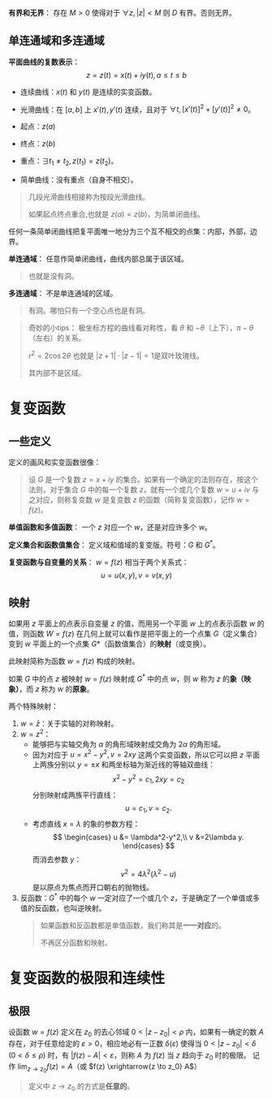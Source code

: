 **有界和无界**：
存在 $M > 0$ 使得对于 $\forall z,|z| < M$ 则 $D$ 有界。否则无界。

## 单连通域和多连通域
**平面曲线的复数表示**：
$$
z=z(t)=x(t)+iy(t),a \le t \le b
$$
- 连续曲线：$x(t)$ 和 $y(t)$ 是连续的实变函数。

- 光滑曲线：在 $[a,b]$ 上 $x'(t),y'(t)$ 连续，且对于 $\forall t, [x'(t)]^2 + [y'(t)]^2 \ne 0$。

- 起点：$z(a)$
- 终点：$z(b)$
- 重点：$\exists t_1 \ne t_2, z(t_1)=z(t_2)$。
- 简单曲线：没有重点（自身不相交）。
> 几段光滑曲线相接称为按段光滑曲线。
> 
> 如果起点终点重合,也就是 $z(a)=z(b)$，为简单闭曲线。

任何一条简单闭曲线把复平面唯一地分为三个互不相交的点集：内部，外部，边界。

**单连通域**：
任意作简单闭曲线，曲线内部总属于该区域。
> 也就是没有洞。

**多连通域**：
不是单连通域的区域。
> 有洞。哪怕只有一个空心点也是有洞。

> 奇妙的小tips：
> 极坐标方程的曲线看对称性，看 $\theta$ 和 $-\theta$（上下），$\pi - \theta$（左右）的关系。
>
> $r^2 = 2\cos 2\theta$ 也就是 $|z+1|\cdot |z-1| = 1$是双叶玫瑰线。
>
> 其内部不是区域。

# 复变函数
## 一些定义
定义的画风和实变函数很像：

> 设 $G$ 是一个复数 $z = x + iy$ 的集合。如果有一个确定的法则存在，按这个法则，对于集合 $G$ 中的每一个复数 $z$，就有一个或几个复数 $w = u + iv$ 与之对应，则称复变数 $w$ 是复变数 $z$ 的函数（简称复变函数），记作 $w = f(z)$。

**单值函数和多值函数**：
一个 $z$ 对应一个 $w$，还是对应许多个 $w$。

**定义集合和函数值集合**：
定义域和值域的复变版。符号：$G$ 和 $G^*$。

**复变函数与自变量的关系**：
$w=f(z)$ 相当于两个关系式：
$$
u=u(x,y),v=v(x,y)
$$

## 映射
如果用 $z$ 平面上的点表示自变量 $z$ 的值，而用另一个平面 $w$ 上的点表示函数 $w$ 的值，则函数 $W=f(z)$ 在几何上就可以看作是把平面上的一个点集 $G$（定义集合）变到 $w$ 平面上的一个点集 $G*$（函数值集合）的**映射**（或变换）。

此映射简称为函数 $w=f(z)$ 构成的映射。

如果 $G$ 中的点 $z$ 被映射 $w = f(z)$ 映射成 $G^*$ 中的点 $w$，则 $w$ 称为 $z$ 的**象（映象）**，而 $z$ 称为 $w$ 的**原象**。

两个特殊映射：
1. $w=\bar{z}$：关于实轴的对称映射。
2. $w=z^2$：
    - 能够把与实轴交角为 $\alpha$ 的角形域映射成交角为 $2\alpha$ 的角形域。
    - 因为对应于 $u=x^2-y^2,v=2xy$ 这两个实变函数，所以它可以把 $z$ 平面上两族分别以 $y=\pm x$ 和两坐标轴为渐近线的等轴双曲线：
    $$
    x^2-y^2=c_1,2xy=c_2
    $$
    分别映射成两族平行直线：
    $$
    u=c_1,v=c_2.
    $$
    - 考虑直线 $x=\lambda$ 的象的参数方程：
    $$
    \begin{cases}
    u &= \lambda^2-y^2,\\
    v &=2\lambda y.
    \end{cases}
    $$
    而消去参数 $y$：
    $$
    v^2=4\lambda^2(\lambda^2-u)
    $$
    是以原点为焦点而开口朝右的抛物线。
3. 反函数：$G^*$ 中的每个 $w$ 一定对应了一个或几个 $z$，于是确定了一个单值或多值的反函数，也叫逆映射。
   >  如果函数和反函数都是单值函数，我们称其是**一一对应**的。
   > 
   > 不再区分函数和映射。

# 复变函数的极限和连续性

## 极限

设函数 $w=f(z)$ 定义在 $z_0$ 的去心邻域 $0 < |z - z_0| < \rho$ 内，如果有一确定的数 $A$ 存在，对于任意给定的 $\varepsilon > 0$，相应地必有一正数 $\delta(\varepsilon)$ 使得当 $0 < |z - z_0| < \delta$ $(0 < \delta \leq \rho)$ 时，有 $|f(z) - A| < \varepsilon$，则称 $A$ 为 $f(z)$ 当 $z$ 趋向于 $z_0$ 时的极限。
记作 $\lim_{z \to z_0} f(z) = A$（或 $f(z) \xrightarrow{z \to z_0} A$）

> 定义中 $z \to z_0$ 的方式是**任意的**。

